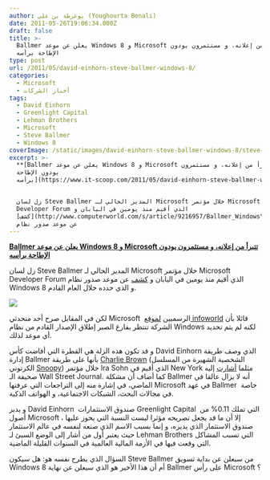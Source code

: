 ```yaml
---
author: يوغرطة بن علي (Youghourta Benali)
date: 2011-05-26T19:06:34.000Z
draft: false
title: >-
  Ballmer يعلن عن موعد Windows 8 و Microsoft تتبرأ من إعلانه، و مستثمرون يودون
  الإطاحة برأسه
type: post
url: /2011/05/david-einhorn-steve-ballmer-windows-8/
categories:
  - Microsoft
  - أخبار الشركات
tags:
  - David Einhorn
  - Greenlight Capital
  - Lehman Brothers
  - Microsoft
  - Steve Ballmer
  - Windows 8
coverImage: /static/images/david-einhorn-steve-ballmer-windows-8/steve-ballmer.jpg
excerpt: >-
  **[Ballmer يعلن عن موعد Windows 8 و Microsoft تتبرأ من إعلانه، و مستثمرون
  يودون الإطاحة
  برأسه](https://www.it-scoop.com/2011/05/david-einhorn-steve-ballmer-windows-8)**


  زل لسان Steve Ballmer المدير الحالي لـ Microsoft خلال مؤتمر Microsoft
  Developer Forum الذي أقيم منذ يومين في اليابان و
  [كشف](http://www.computerworld.com/s/article/9216957/Ballmer_Windows\_8\_is_coming_in\_2012)
  عن موعد صدور نظام
---
```

**[Ballmer يعلن عن موعد Windows 8 و Microsoft تتبرأ من إعلانه، و مستثمرون يودون الإطاحة برأسه](https://www.it-scoop.com/2011/05/david-einhorn-steve-ballmer-windows-8)**

زل لسان Steve Ballmer المدير الحالي لـ Microsoft خلال مؤتمر Microsoft Developer Forum الذي أقيم منذ يومين في اليابان و [كشف](http://www.computerworld.com/s/article/9216957/Ballmer_Windows\_8\_is_coming_in\_2012) عن موعد صدور نظام Windows 8 و الذي حدده خلال العام القادم.

![](/static/images/david-einhorn-steve-ballmer-windows-8/steve-ballmer.jpg)

لكن في المقابل صرح أحد متحدثي Microsoft  الرسميين [لموقع infoworld](http://www.infoworld.com/d/microsoft-windows/microsoft-backpedals-ballmers-windows-8-comments-077?source=rss_infoworld_top_stories\_) قائلا بأن الشركة تنتظر بفارغ الصبر إطلاق الإصدار القادم من نظام Windows لكنه لم يتم تحديد أي موعد لذلك.

و قد تكون هذه الزلة هي القطرة التي أفاضت كأس David Einhorn الذي وصف طريقة إدارة Ballmer بأنها على طريقة [Charlie Brown](http://en.wikipedia.org/wiki/Charlie_Brown) (الشخصية الشهيرة من المسلسل الكرتوني [Snoopy](http://en.wikipedia.org/wiki/Snoopy)) خلال مؤتمر Ira Sohn الذي أقيم في New York مثلما [أشارت](http://blogs.wsj.com/deals/2011/05/25/david-einhorn-buy-delta-lloyd-group-microsoft/?KEYWORDS=Microsoft) إليه صحيفة الـ Wall Street Journal. كما أضاف أن مشكلة Ballmer أنه لا يزال عالقا في الماضي، في إشارة منه إلى التراجعات التي عرفتها Microsoft في عهد Ballmer  خاصة في مجالات البحث، الشبكات الاجتماعية، و الهواتف الذكية.

و يدير David Einhorn  صندوق الاستثمارات Greenlight Capital  التي تملك 0.11% من أصول Microsoft ، إلا أن ما قد يجعل تصريحه مؤثرا ليست النسبة التي يحوز عليها صندوق الاستثمار الذي يديره، و إنما بسبب الاسم الذي صنعه لنفسه في عالم الاستثمار حيث يعتبر أول من أشار إلى الوضع السيئ لـ Lehman Brothers التي تسبب المشاكل التي وقعت فيها في الأزمة المالية العالمية في السنوات القليلة الماضية.

السؤال الذي يطرح نفسه هو: هل سيكون Steve Ballmer من سيعلن عن بداية تسويق Windows 8 أم أن هذا الأخير هو الذي سيعلن عن نهاية Ballmer على رأس Microsoft ؟
